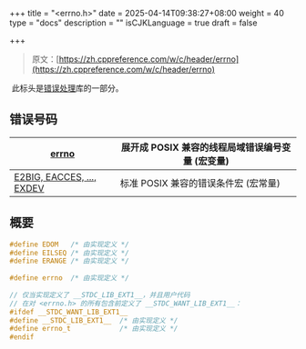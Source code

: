 +++
title = "<errno.h>"
date = 2025-04-14T09:38:27+08:00
weight = 40
type = "docs"
description = ""
isCJKLanguage = true
draft = false

+++

> 原文：[https://zh.cppreference.com/w/c/header/errno](https://zh.cppreference.com/w/c/header/errno)

​	此标头是[错误处理](https://zh.cppreference.com/w/c/error)库的一部分。

## 错误号码

| [errno](https://zh.cppreference.com/w/c/error/errno)         | 展开成 POSIX 兼容的线程局域错误编号变量 (宏变量) |
| ------------------------------------------------------------ | ------------------------------------------------ |
| [E2BIG, EACCES, ..., EXDEV](https://zh.cppreference.com/w/c/error/errno_macros) | 标准 POSIX 兼容的错误条件宏 (宏常量)             |

## 概要

```c
#define EDOM   /* 由实现定义 */
#define EILSEQ /* 由实现定义 */
#define ERANGE /* 由实现定义 */
 
#define errno  /* 由实现定义 */
 
// 仅当实现定义了 __STDC_LIB_EXT1__，并且用户代码
// 在对 <errno.h> 的所有包含前定义了 __STDC_WANT_LIB_EXT1__：
#ifdef __STDC_WANT_LIB_EXT1__
#define __STDC_LIB_EXT1__  /* 由实现定义 */
#define errno_t            /* 由实现定义 */
#endif
```